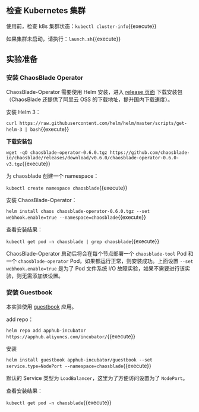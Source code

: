 ## 检查 Kubernetes 集群

使用前，检查 k8s 集群状态：`kubectl cluster-info`{{execute}}

如果集群未启动，请执行：`launch.sh`{{execute}}

## 实验准备

### 安装 ChaosBlade Operator

ChaosBlade-Operator 需要使用 Helm 安装，进入 [release 页面](https://github.com/chaosblade-io/chaosblade-operator/releases) 下载安装包（ChaosBlade 还提供了阿里云 OSS 的下载地址，提升国内下载速度）。

安装 Helm 3：

`curl https://raw.githubusercontent.com/helm/helm/master/scripts/get-helm-3 | bash`{{execute}}

**下载安装包**

`wget -qO chaosblade-operator-0.6.0.tgz https://github.com/chaosblade-io/chaosblade/releases/download/v0.6.0/chaosblade-operator-0.6.0-v3.tgz`{{execute}}

为 chaosblade 创建一个 namespace：

`kubectl create namespace chaosblade`{{execute}}

安装 ChaosBlade-Operator：

`helm install chaos chaosblade-operator-0.6.0.tgz --set webhook.enable=true --namespace=chaosblade`{{execute}}

查看安装结果：

`kubectl get pod -n chaosblade | grep chaosblade`{{execute}}

ChaosBlade-Operator 启动后将会在每个节点部署一个 `chaosblade-tool` Pod 和一个 `chaosblade-operator` Pod，如果都运行正常，则安装成功。上面设置 `--set webhook.enable=true` 是为了 Pod 文件系统 I/O 故障实验，如果不需要进行该实验，则无需添加该设置。

### 安装 Guestbook

本实验使用 [guestbook](https://github.com/cloudnativeapp/guestbook?spm=5176.2020520152.0.0.7c5f16ddH8myx6) 应用。

add repo：

`helm repo add apphub-incubator https://apphub.aliyuncs.com/incubator/`{{execute}}

安装

`helm install guestbook apphub-incubator/guestbook --set service.type=NodePort --namespace=chaosblade`{{execute}}

默认的 Service 类型为 `LoadBalancer`，这里为了方便访问设置为了 `NodePort`。

查看安装结果：

`kubectl get pod -n chaosblade`{{execute}}
